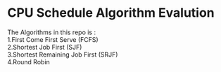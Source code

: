 # CPU Schedule Algorithm Evalution

The Algorithms in this repo is : <br />
 1.First Come First Serve (FCFS) <br />
 2.Shortest Job First (SJF) <br />
 3.Shortest Remaining Job First (SRJF) <br />
 4.Round Robin <br />

